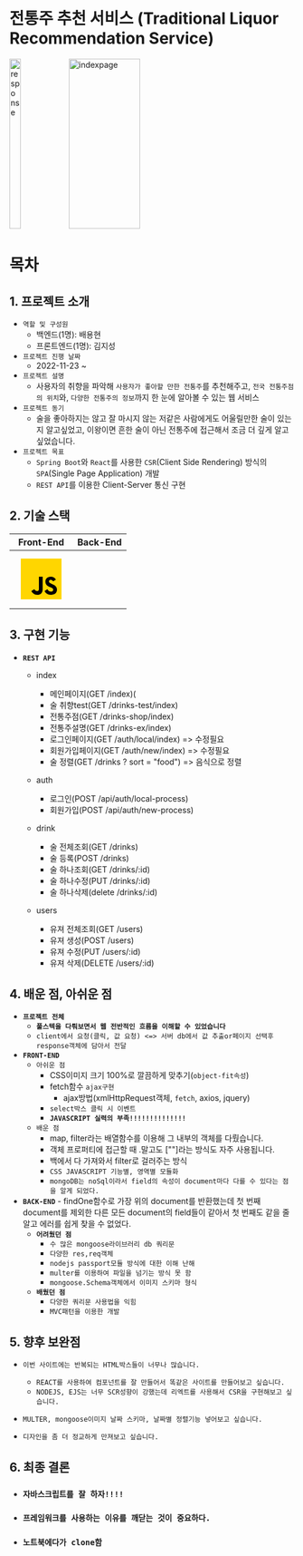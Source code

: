 # 전통주 추천 서비스 (Traditional Liquor Recommendation Service)

<img width="20%" height="300" alt="response" src="https://user-images.githubusercontent.com/85999976/199455170-222ecf91-e0b8-4790-b1ae-8acd5a3a9efb.png">
<img width="50%" height="300" alt="indexpage" src="https://user-images.githubusercontent.com/85999976/199455801-f73f29be-446e-45ee-a28f-bf2d75bd40c0.png">

# 목차

## 1. 프로젝트 소개

- `역할 및 구성원`
  - 백엔드(1명): 배용현
  - 프론트엔드(1명): 김지성
- `프로젝트 진행 날짜`
  - 2022-11-23 ~ 
- `프로젝트 설명`
  - 사용자의 취향을 파악해 `사용자가 좋아할 만한 전통주`를 추천해주고, `전국 전통주점의 위치`와, `다양한 전통주의 정보`까지 한 눈에 알아볼 수 있는 웹 서비스
- `프로젝트 동기`
  - 술을 좋아하지는 않고 잘 마시지 않는 저같은 사람에게도 어울릴만한 술이 있는지 알고싶었고, 이왕이면 흔한 술이 아닌 전통주에 접근해서 조금 더 깊게 알고 싶었습니다.
- `프로젝트 목표`
  - `Spring Boot`와 `React`를 사용한 `CSR`(Client Side Rendering) 방식의 `SPA`(Single Page Application) 개발
  - `REST API`를 이용한 Client-Server 통신 구현
 
## 2. 기술 스택

<!-- table로 정리 -->

|                                                                                                                                                                                                                                                                                                                                                                                                 Front-End                                                                                                                                                                                                                                                                                                                                                                                                 |   Back-End   |
|:---------------------------------------------------------------------------------------------------------------------------------------------------------------------------------------------------------------------------------------------------------------------------------------------------------------------------------------------------------------------------------------------------------------------------------------------------------------------------------------------------------------------------------------------------------------------------------------------------------------------------------------------------------------------------------------------------------------------------------------------------------------------------------------------------------:|:------------:|
| <svg xmlns="http://www.w3.org/2000/svg"  viewBox="0 0 48 48" width="100%" height="96px"><path fill="#ffd600" d="M6,42V6h36v36![img_1.png](img_1.png)H6z"/><path fill="#000001" d="M29.538 32.947c.692 1.124 1.444 2.201 3.037 2.201 1.338 0 2.04-.665 2.04-1.585 0-1.101-.726-1.492-2.198-2.133l-.807-.344c-2.329-.988-3.878-2.226-3.878-4.841 0-2.41 1.845-4.244 4.728-4.244 2.053 0 3.528.711 4.592 2.573l-2.514 1.607c-.553-.988-1.151-1.377-2.078-1.377-.946 0-1.545.597-1.545 1.377 0 .964.6 1.354 1.985 1.951l.807.344C36.452 29.645 38 30.839 38 33.523 38 36.415 35.716 38 32.65 38c-2.999 0-4.702-1.505-5.65-3.368L29.538 32.947zM17.952 33.029c.506.906 1.275 1.603 2.381 1.603 1.058 0 1.667-.418 1.667-2.043V22h3.333v11.101c0 3.367-1.953 4.899-4.805 4.899-2.577 0-4.437-1.746-5.195-3.368L17.952 33.029z"/></svg> | <img src=""> |

## **3. 구현 기능**

- **`REST API`**

  - index

    - 메인페이지(GET /index)(
    - 술 취향test(GET /drinks-test/index)
    - 전통주점(GET /drinks-shop/index)
    - 전통주설명(GET /drinks-ex/index)
    - 로그인페이지(GET /auth/local/index) => 수정필요
    - 회원가입페이지(GET /auth/new/index) => 수정필요
    - 술 정렬(GET /drinks ? sort = "food") => 음식으로 정렬

  - auth
    - 로그인(POST /api/auth/local-process)
    - 회원가입(POST /api/auth/new-process)
  - drink
    - 술 전체조회(GET /drinks)
    - 술 등록(POST /drinks)
    - 술 하나조회(GET /drinks/:id)
    - 술 하나수정(PUT /drinks/:id)
    - 술 하나삭제(delete /drinks/:id)
  - users
    - 유져 전체조회(GET /users)
    - 유져 생성(POST /users)
    - 유져 수정(PUT /users/:id)
    - 유져 삭제(DELETE /users/:id)

## **4. 배운 점, 아쉬운 점**

- **`프로젝트 전체`**
  - **`풀스텍을 다뤄보면서 웹 전반적인 흐름을 이해할 수 있었습니다`**
  - `client에서 요청(클릭, 값 요청) <=> 서버 db에서 값 추출or페이지 선택후 response객체에 담아서 전달`
- **`FRONT-END`**
  - `아쉬운 점`
    - CSS이미지 크기 100%로 깔끔하게 맞추기(`object-fit속성`)
    - fetch함수 `ajax구현`
      - ajax방법(xmlHttpRequest객체, `fetch`, axios, jquery)
    - `select박스 클릭 시 이벤트`
    - **`JAVASCRIPT 실력의 부족!!!!!!!!!!!!!!`**
  - `배운 점`
    - map, filter라는 배열함수를 이용해 그 내부의 객체를 다뤘습니다.
    - 객체 프로퍼티에 접근할 때 .말고도 [""]라는 방식도 자주 사용됩니다.
    - 백에서 다 가져와서 filter로 걸러주는 방식
    - `CSS JAVASCRIPT 기능별, 영역별 모듈화`
    - `mongoDB는 noSql이라서 field의 속성이 document마다 다를 수 있다는 점을 알게 되었다.`
- **`BACK-END`** - findOne함수로 가장 위의 document를 반환했는데 첫 번째 document를 제외한 다른 모든 document의 field들이 같아서 첫 번째도 같을 줄 알고 에러를 쉽게 찾을 수 없었다.
  - **`어려웠던 점`**
    - `수 많은 mongoose라이브러리 db 쿼리문`
    - `다양한 res,req객체`
    - `nodejs passport모듈 방식에 대한 이해 난해`
    - `multer를 이용하여 파일을 넘기는 방식 못 함`
    - `mongoose.Schema객체에서 이미지 스키마 형식`
  - **`배웠던 점`**
    - `다양한 쿼리문 사용법을 익힘`
    - `MVC패턴을 이용한 개발`

## **5. 향후 보완점**

- `이번 사이트에는 반복되는 HTML박스들이 너무나 많습니다.`

  - `REACT를 사용하여 컴포넌트를 잘 만들어서 똑같은 사이트를 만들어보고 싶습니다.`
  - `NODEJS, EJS는 너무 SCR성향이 강했는데 리엑트를 사용해서 CSR을 구현해보고 싶습니다.`

- `MULTER, mongoose이미지 날짜 스키마, 날짜별 정렬기능 넣어보고 싶습니다.`
- `디자인을 좀 더 정교하게 만져보고 싶습니다.`

## **6. 최종 결론**

- ### **`자바스크립트를 잘 하자!!!!`**
- ### **`프레임워크를 사용하는 이유를 깨닫는 것이 중요하다.`**
- ### **`노트북에다가 clone함`**
